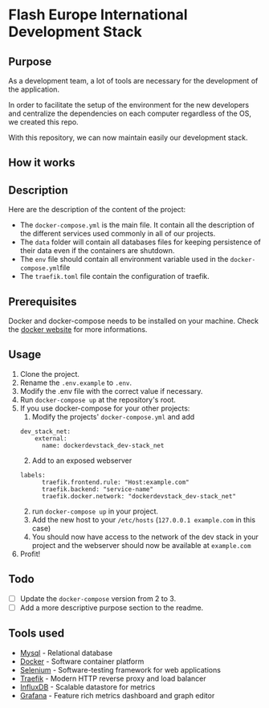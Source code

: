 Flash Europe International Development Stack
========

## Purpose
 As a development team, a lot  of tools are necessary for the development of the application.
 
 In order to facilitate the setup of the environment for the new developers and centralize the dependencies on each computer
 regardless of the OS, we created this repo.
 
 With this repository, we can now maintain easily our development stack.
 
## How it works
 
## Description
 Here are the description of the content of the project:
 * The `docker-compose.yml` is the main file. It contain all the description of the different services used commonly in all of our projects.
 * The `data` folder will contain all databases files for keeping persistence of their data even if the containers are shutdown.
 * The `env` file should contain all environment variable used in the `docker-compose.yml`file
 * The `traefik.toml` file contain the configuration of traefik.
 
## Prerequisites
 Docker and docker-compose needs to be installed on your machine. Check
 the [docker website](https://docs.docker.com/engine/installation/) for more informations.

## Usage
 1. Clone the project.
 2. Rename the `.env.example` to `.env`.
 3. Modify the .env file with the correct value if necessary.
 4. Run `docker-compose up` at the repository's root.
 5. If you use docker-compose for your other projects:
    1. Modify the projects' `docker-compose.yml` and add 
    ```
    dev_stack_net:
        external:
          name: dockerdevstack_dev-stack_net
    ```
    2. Add to an exposed webserver
    ```
    labels:
          traefik.frontend.rule: "Host:example.com"
          traefik.backend: "service-name"
          traefik.docker.network: "dockerdevstack_dev-stack_net"
    ```
    2. run `docker-compose up` in your project.
    3. Add the new host to your `/etc/hosts` (`127.0.0.1 example.com` in this case)
    4. You should now have access to the network of the dev stack in your project and the webserver should now be available at `example.com` 
 6. Profit!
 
## Todo
 * [ ] Update the `docker-compose` version from 2 to 3.
 * [ ] Add a more descriptive purpose section to the readme.

## Tools used

* [Mysql](https://www.mysql.com/) - Relational database
* [Docker](https://www.docker.com/) - Software container platform
* [Selenium](http://www.seleniumhq.org/) - Software-testing framework for web applications
* [Traefik](https://traefik.io/) - Modern HTTP reverse proxy and load balancer
* [InfluxDB](https://www.influxdata.com/) - Scalable datastore for metrics
* [Grafana](https://grafana.com/) - Feature rich metrics dashboard and graph editor
